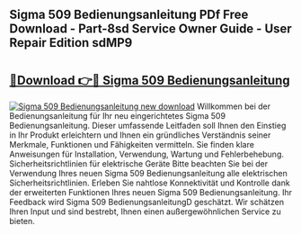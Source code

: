 ## Sigma 509 Bedienungsanleitung PDf Free Download - Part-8sd Service Owner Guide - User Repair Edition sdMP9

# <h2><a href="http://df50tm0.blite.top/?on=Sigma+509+Bedienungsanleitung">🔗Download 👉🔴 Sigma 509 Bedienungsanleitung</a></h2>

[![Sigma 509 Bedienungsanleitung new download](https://i.imgur.com/lujVjoI.png)](http://df50tm0.blite.top/?on=Sigma+509+Bedienungsanleitung)
Willkommen bei der Bedienungsanleitung für Ihr neu eingerichtetes Sigma 509 Bedienungsanleitung. Dieser umfassende Leitfaden soll Ihnen den Einstieg in Ihr Produkt erleichtern und Ihnen ein gründliches Verständnis seiner Merkmale, Funktionen und Fähigkeiten vermitteln. Sie finden klare Anweisungen für Installation, Verwendung, Wartung und Fehlerbehebung. Sicherheitsrichtlinien für elektrische Geräte Bitte beachten Sie bei der Verwendung Ihres neuen Sigma 509 Bedienungsanleitung alle elektrischen Sicherheitsrichtlinien. Erleben Sie nahtlose Konnektivität und Kontrolle dank der erweiterten Funktionen Ihres neuen Sigma 509 Bedienungsanleitung. Ihr Feedback wird Sigma 509 BedienungsanleitungD geschätzt. Wir schätzen Ihren Input und sind bestrebt, Ihnen einen außergewöhnlichen Service zu bieten.
